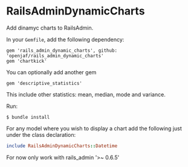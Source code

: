 # RailsAdminDynamicCharts

Add dinamyc charts to RailsAdmin.

In your `Gemfile`, add the following dependency:
    
    gem 'rails_admin_dynamic_charts', github: 'openjaf/rails_admin_dynamic_charts'
    gem 'chartkick'

You can optionally add another gem

    gem 'descriptive_statistics'
    
This include other statistics: mean, median, mode and variance.    

Run:

    $ bundle install
    
For any model where you wish to display a chart add the following just under the class declaration:

```ruby
include RailsAdminDynamicCharts::Datetime
```

For now only work with rails_admin '>~ 0.6.5'


